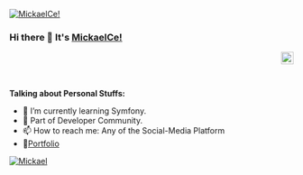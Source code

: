 [![MickaelCe!](./assets/GitHubHeader.png)](https://github.com/MickaelCe/MickaelCe/blob/main/banniere.png)

### Hi there 👋 It's [MickaelCe!](https://mickaelc.promo-66.codeur.online/mickaelc/)
<a href="https://www.linkedin.com/in/mickaelcecen/"><img align="right" alt="Saket Prag" width="22px" src="https://cdn.jsdelivr.net/npm/simple-icons@v3/icons/linkedin.svg" /></a>

<br/>
<br />
<br />


**Talking about Personal Stuffs:**

- 🌱 I’m currently learning Symfony.
- 👯 Part of Developer Community.
- 📫 How to reach me: Any of the Social-Media Platform 
- 📝[Portfolio](https://mickaelc.promo-66.codeur.online/mickaelc/)


[![Mickael](https://github-readme-stats.vercel.app/api/top-langs/?username=MickaelCe)](https://github.com/MickaelCe/github-readme-stats)
